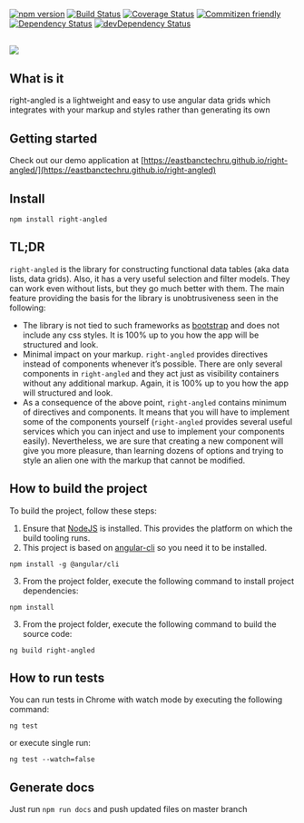 [![npm version](https://badge.fury.io/js/right-angled.svg)](https://badge.fury.io/js/right-angled)
[![Build Status](https://travis-ci.org/eastbanctechru/right-angled.svg?branch=master)](https://travis-ci.org/eastbanctechru/right-angled)
[![Coverage Status](https://coveralls.io/repos/github/eastbanctechru/right-angled/badge.svg?branch=master)](https://coveralls.io/github/eastbanctechru/right-angled?branch=master)
[![Commitizen friendly](https://img.shields.io/badge/commitizen-friendly-brightgreen.svg)](http://commitizen.github.io/cz-cli/)
[![Dependency Status](https://david-dm.org/eastbanctechru/right-angled.svg)](https://david-dm.org/eastbanctechru/right-angled)
[![devDependency Status](https://david-dm.org/eastbanctechru/right-angled/dev-status.svg)](https://david-dm.org/eastbanctechru/right-angled?type=dev)

<div style="margin: 30px 0;">
   <a href="https://github.com/eastbanctechru/right-angled">
    <img src="https://raw.githubusercontent.com/eastbanctechru/right-angled/master/logo.png">
  </a>
</div>

## What is it

right-angled is a lightweight and easy to use angular data grids which integrates with your markup and styles rather than generating its own

## Getting started

Check out our demo application at [https://eastbanctechru.github.io/right-angled/](https://eastbanctechru.github.io/right-angled)

## Install

```shell
npm install right-angled
```

## TL;DR

`right-angled` is the library for constructing functional data tables (aka data lists, data grids).
Also, it has a very useful selection and filter models.
They can work even without lists, but they go much better with them. The main feature providing the basis for the library is unobtrusiveness seen in the following:

-   The library is not tied to such frameworks as [bootstrap](https://getbootstrap.com) and does not include any css styles. It is 100% up to you how the app will be structured and look.
-   Minimal impact on your markup. `right-angled` provides directives instead of components whenever it’s possible.
    There are only several components in `right-angled` and they act just as visibility containers without any additional markup.
    Again, it is 100% up to you how the app will structured and look.
-   As a consequence of the above point, `right-angled` contains minimum of directives and components.
    It means that you will have to implement some of the components yourself (`right-angled` provides several useful services which you can inject and use to implement your components easily).
    Nevertheless, we are sure that creating a new component will give you more pleasure, than learning dozens of options and trying to style an alien one with the markup that cannot be modified.

## How to build the project

To build the project, follow these steps:

1. Ensure that [NodeJS](http://nodejs.org/) is installed. This provides the platform on which the build tooling runs.
2. This project is based on [angular-cli](https://github.com/angular/angular-cli) so you need it to be installed.

```shell
npm install -g @angular/cli
```

3. From the project folder, execute the following command to install project dependencies:

```shell
npm install
```

3. From the project folder, execute the following command to build the source code:

```shell
ng build right-angled
```

## How to run tests

You can run tests in Chrome with watch mode by executing the following command:

```shell
ng test
```

or execute single run:

```shell
ng test --watch=false
```

## Generate docs

Just run `npm run docs` and push updated files on master branch
